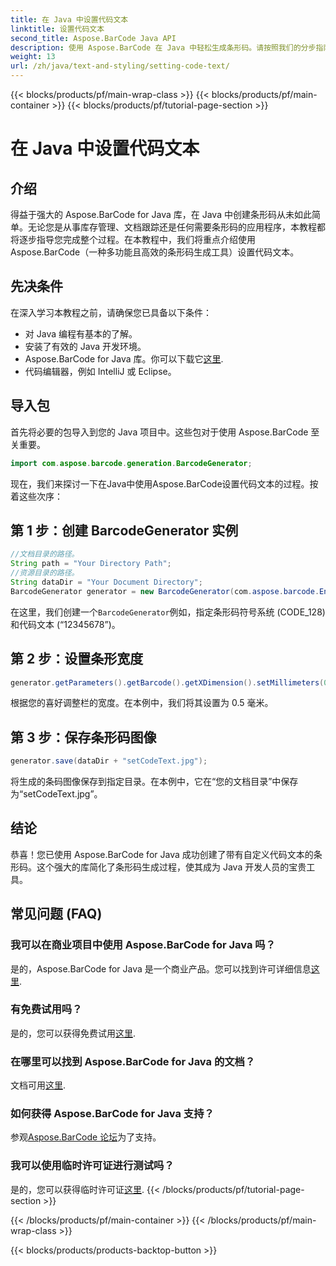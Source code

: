```yaml
---
title: 在 Java 中设置代码文本
linktitle: 设置代码文本
second_title: Aspose.BarCode Java API
description: 使用 Aspose.BarCode 在 Java 中轻松生成条形码。请按照我们的分步指南进行高效的代码文本自定义。
weight: 13
url: /zh/java/text-and-styling/setting-code-text/
---
```


{{< blocks/products/pf/main-wrap-class >}}
{{< blocks/products/pf/main-container >}}
{{< blocks/products/pf/tutorial-page-section >}}

# 在 Java 中设置代码文本


## 介绍

得益于强大的 Aspose.BarCode for Java 库，在 Java 中创建条形码从未如此简单。无论您是从事库存管理、文档跟踪还是任何需要条形码的应用程序，本教程都将逐步指导您完成整个过程。在本教程中，我们将重点介绍使用 Aspose.BarCode（一种多功能且高效的条形码生成工具）设置代码文本。

## 先决条件

在深入学习本教程之前，请确保您已具备以下条件：

- 对 Java 编程有基本的了解。
- 安装了有效的 Java 开发环境。
-  Aspose.BarCode for Java 库。你可以下载它[这里](https://releases.aspose.com/barcode/java/).
- 代码编辑器，例如 IntelliJ 或 Eclipse。

## 导入包

首先将必要的包导入到您的 Java 项目中。这些包对于使用 Aspose.BarCode 至关重要。

```java
import com.aspose.barcode.generation.BarcodeGenerator;

```

现在，我们来探讨一下在Java中使用Aspose.BarCode设置代码文本的过程。按着这些次序：

## 第 1 步：创建 BarcodeGenerator 实例

```java
//文档目录的路径。
String path = "Your Directory Path";
//资源目录的路径。
String dataDir = "Your Document Directory";
BarcodeGenerator generator = new BarcodeGenerator(com.aspose.barcode.EncodeTypes.CODE_128, "12345678");
```

在这里，我们创建一个`BarcodeGenerator`例如，指定条形码符号系统 (CODE_128) 和代码文本 (“12345678”)。

## 第 2 步：设置条形宽度

```java
generator.getParameters().getBarcode().getXDimension().setMillimeters(0.5f);
```

根据您的喜好调整栏的宽度。在本例中，我们将其设置为 0.5 毫米。

## 第 3 步：保存条形码图像

```java
generator.save(dataDir + "setCodeText.jpg");
```

将生成的条码图像保存到指定目录。在本例中，它在“您的文档目录”中保存为“setCodeText.jpg”。

## 结论

恭喜！您已使用 Aspose.BarCode for Java 成功创建了带有自定义代码文本的条形码。这个强大的库简化了条形码生成过程，使其成为 Java 开发人员的宝贵工具。

## 常见问题 (FAQ)

### 我可以在商业项目中使用 Aspose.BarCode for Java 吗？
是的，Aspose.BarCode for Java 是一个商业产品。您可以找到许可详细信息[这里](https://purchase.aspose.com/buy).

### 有免费试用吗？
是的，您可以获得免费试用[这里](https://releases.aspose.com/).

### 在哪里可以找到 Aspose.BarCode for Java 的文档？
文档可用[这里](https://reference.aspose.com/barcode/java/).

### 如何获得 Aspose.BarCode for Java 支持？
参观[Aspose.BarCode 论坛](https://forum.aspose.com/c/barcode/13)为了支持。

### 我可以使用临时许可证进行测试吗？
是的，您可以获得临时许可证[这里](https://purchase.aspose.com/temporary-license/).
{{< /blocks/products/pf/tutorial-page-section >}}

{{< /blocks/products/pf/main-container >}}
{{< /blocks/products/pf/main-wrap-class >}}

{{< blocks/products/products-backtop-button >}}
